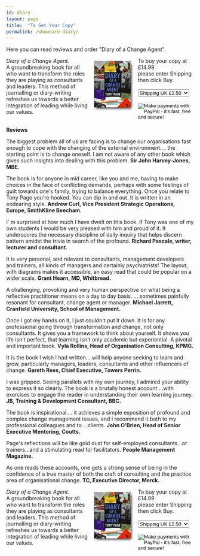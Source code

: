 ```yaml
---
id: diary
layout: page
title:  "To Get Your Copy"
permalink: /whoweare-diary/
---
```


Here you can read reviews and order "Diary of a Change Agent".

<div class="outside">
<div class="inside"> 
	<div style="float: left; width: 45%"><em>Diary of a Change Agent.</em><br>A groundbreaking book for all who want to transform the roles they are playing as consultants and leaders. This method of journalling or diary-writing refreshes us towards a better integration of leading while living our values.<br><br></div>

<div style="float: left; width: 25%"><img src="/images/coverdiary.jpg" width="115"></div>

<div style="float: left; width: 30%">To buy your copy at £14.99<br>please enter Shipping<br>then click Buy.<br><br>
<form name="_xclick" action="https://www.paypal.com/cgi-bin/webscr" method="post">
<select name="shipping">
<option value="2.50">Shipping UK £2.50</option>
<option value="4.50">EU £4.50</option>
<option value="7.50">Rest of world £7.50</option>
</select>
<input type="hidden" name="cmd" value="_xclick">
<input type="hidden" name="business" value="tony@pageconsulting.co.uk">
<input type="hidden" name="currency_code" value="GBP">
<input type="hidden" name="item_name" value="Book: Diary of a Change Agent">
<input type="hidden" name="amount" value="14.99">
<br><br>
<input type="image" src="/images/buynowbutton.gif" border="0" name="submit" alt="Make payments with PayPal - it's fast, free and secure!">
</form></div>
</div><br style="clear: both;"></div>

 <strong>Reviews</strong>

 The biggest problem all of us are facing is to change our organisations fast enough to cope with the changing of the external environment.... the starting point is to change oneself. I am not aware of any other book which gives such insights into dealing with this problem. <strong>Sir John Harvey-Jones, MBE.</strong>

The book is for anyone in mid career, like you and me, having to make choices in the face of conflicting demands, perhaps with some feelings of guilt towards one's family, trying to balance everything. Once you relate to Tony Page you're hooked. You can dip in and out. It is written in an endearing style. <strong>Andrew Curl, Vice President Strategic Operations, Europe, SmithKline Beecham.</strong>

I' m surprised at how much I have dwelt on this book. If Tony was one of my own students I would be very pleased with him and proud of it. It underscores the necessary discipline of daily inquiry that helps discern pattern amidst the trivia in search of the profound. <strong>Richard Pascale, writer, lecturer and consultant.</strong> 

It is very personal, and relevant to consultants, management developers and trainers, all kinds of managers and certainly psychiatrists! The layout, with diagrams makes it accessible, an easy read that could be popular on a wider scale. <strong>Grant Hearn, MD, Whitbread.</strong> 

A challenging, provoking and very human perspective on what being a reflective practitioner means on a day to day basis. ....sometimes painfully resonant for consultant, change agent or manager. <strong>Michael Jarrett, Cranfield University, School of Management.</strong>

Once I got my hands on it, I just couldn't put it down. It is for any professional going through transformation and change, not only consultants. It gives you a framework to think about yourself. It shows you life isn't perfect, that learning isn't only academic but experiential. A pivotal and important book. <strong>Vyla Rollins, Head of Organisation Consulting, KPMG.</strong>

It is the book I wish I had written....will help anyone seeking to learn and grow, particularly managers, leaders, consultants and other influencers of change. <strong>Gareth Rees, Chief Executive, Towers Perrin.</strong>

I was gripped. Seeing parallels with my own journey, I admired your ability to express it so clearly. The book is a brutally honest account ...with exercises to engage the reader in understanding their own learning journey. <strong>JB, Training & Development Consultant, BBC.</strong>

The book is inspirational.... it achieves a simple exposition of profound and complex change management issues, and I recommend it both to my professional colleagues and to ...clients. <strong>John O'Brien, Head of Senior Executive Mentoring, Coutts.</strong>

Page's reflections will be like gold dust for self-employed consultants...or trainers...and a stimulating read for facilitators. <strong>People Management Magazine.</strong>

As one reads these accounts, one gets a strong sense of being in the confidence of a true master of both the craft of consulting and the practice area of organisational change. <strong>TC, Executive Director, Merck.</strong>

<div class="outside">
<div class="inside"> 
	<div style="float: left; width: 45%"><em>Diary of a Change Agent.</em><br>A groundbreaking book for all who want to transform the roles they are playing as consultants and leaders. This method of journalling or diary-writing refreshes us towards a better integration of leading while living our values.<br><br></div>

<div style="float: left; width: 25%"><img src="/images/coverdiary.jpg" width="115"></div>

<div style="float: left; width: 30%">To buy your copy at £14.99<br>please enter Shipping<br>then click Buy.<br><br>
<form name="_xclick" action="https://www.paypal.com/cgi-bin/webscr" method="post">
<select name="shipping">
<option value="2.50">Shipping UK £2.50</option>
<option value="4.50">EU £4.50</option>
<option value="7.50">Rest of world £7.50</option>
</select>
<input type="hidden" name="cmd" value="_xclick">
<input type="hidden" name="business" value="tony@pageconsulting.co.uk">
<input type="hidden" name="currency_code" value="GBP">
<input type="hidden" name="item_name" value="Book: Diary of a Change Agent">
<input type="hidden" name="amount" value="14.99">
<br><br>
<input type="image" src="/documents/images/buynowbutton.gif" border="0" name="submit" alt="Make payments with PayPal - it's fast, free and secure!">
</form></div>
</div><br style="clear: both;"></div>


